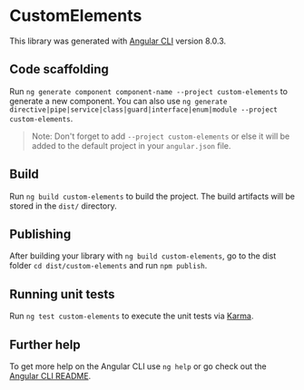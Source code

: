 # CustomElements

This library was generated with [Angular CLI](https://github.com/angular/angular-cli) version 8.0.3.

## Code scaffolding

Run `ng generate component component-name --project custom-elements` to generate a new component. You can also use `ng generate directive|pipe|service|class|guard|interface|enum|module --project custom-elements`.
> Note: Don't forget to add `--project custom-elements` or else it will be added to the default project in your `angular.json` file. 

## Build

Run `ng build custom-elements` to build the project. The build artifacts will be stored in the `dist/` directory.

## Publishing

After building your library with `ng build custom-elements`, go to the dist folder `cd dist/custom-elements` and run `npm publish`.

## Running unit tests

Run `ng test custom-elements` to execute the unit tests via [Karma](https://karma-runner.github.io).

## Further help

To get more help on the Angular CLI use `ng help` or go check out the [Angular CLI README](https://github.com/angular/angular-cli/blob/master/README.md).
